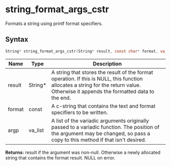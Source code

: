# string_format_args_cstr

Formats a string using printf format specifiers.

## Syntax

```c
String* string_format_args_cstr(String* result, const char* format, va_list argp);
```

| Name | Type | Description |
| --- | --- | --- |
| result | String* | A string that stores the result of the format operation. If this is NULL, this function allocates a string for the return value. Otherwise it appends the formatted data to the end. |
| format | const | A c-string that contains the text and format specifiers to be written. |
| argp | va_list | A list of the variadic arguments originally passed to a variadic function. The position of the argument may be changed, so pass a copy to this method if that isn't desired. |

**Returns:** result if the argument was non-null. Otherwise a newly allocated string that contains the format result. NULL on error.

